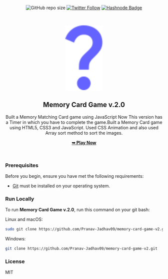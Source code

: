 <div align="center">

![GitHub repo size](https://img.shields.io/github/repo-size/Pranav-Jadhav09/memory-card-game-v2)
[![Twitter Follow](https://img.shields.io/twitter/follow/Pranav_Jadhav09?style=social)](https://twitter.com/Pranav_Jadhav09)
[![Hashnode Badge](https://img.shields.io/badge/Read_What_I_learn-2962FF?style=social&logo=hashnode&logoColor=blue)](https://thejrpranav09.hashnode.dev/building-a-simple-dice-game-with-javascript)

<br />
<br />

<img src="/assets/images/que_icon.svg" style="width: 120px">

<h2 align="center">Memory Card Game v.2.0</h2>
Built a Memory Matching Card game using JavaScript Now This version has a Timer in which you have to complete the game.Built a Memory Card game using HTML5, CSS3 and JavaScript. Used CSS Animation and also used Array sort method to sort the images.

<a href="https://memory-card-game-v2-jrpranav.netlify.app/"><strong>➥ Play Now</strong></a>

</div>

<br />

### Prerequisites

Before you begin, ensure you have met the following requirements:

- [Git](https://git-scm.com/downloads "Download Git") must be installed on your operating system.

### Run Locally

To run **Memory Card Game v.2.0**, run this command on your git bash:

Linux and macOS:

```bash
sudo git clone https://github.com/Pranav-Jadhav09/memory-card-game-v2.git
```

Windows:

```bash
git clone https://github.com/Pranav-Jadhav09/memory-card-game-v2.git
```

### License

MIT
